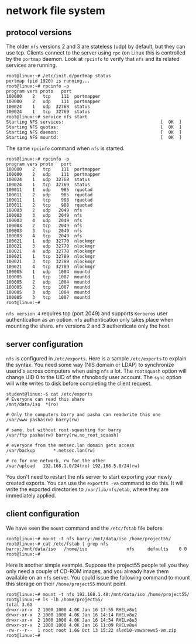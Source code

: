 # network file system

## protocol versions

The older `nfs` versions 2 and 3 are stateless (udp) by
default, but they can use tcp. Clients connect to the server using
`rpc` (on Linux this is controlled by the
`portmap` daemon. Look at `rpcinfo` to
verify that `nfs` and its related services are running.

    root@linux:~# /etc/init.d/portmap status
    portmap (pid 1920) is running...
    root@linux:~# rpcinfo -p
    program vers proto   port
    100000    2   tcp    111  portmapper
    100000    2   udp    111  portmapper
    100024    1   udp  32768  status
    100024    1   tcp  32769  status
    root@linux:~# service nfs start
    Starting NFS services:                                     [  OK  ]
    Starting NFS quotas:                                       [  OK  ]
    Starting NFS daemon:                                       [  OK  ]
    Starting NFS mountd:                                       [  OK  ]
            

The same `rpcinfo` command when `nfs` is started.

    root@linux:~# rpcinfo -p
    program vers proto   port
    100000    2   tcp    111  portmapper
    100000    2   udp    111  portmapper
    100024    1   udp  32768  status
    100024    1   tcp  32769  status
    100011    1   udp    985  rquotad
    100011    2   udp    985  rquotad
    100011    1   tcp    988  rquotad
    100011    2   tcp    988  rquotad
    100003    2   udp   2049  nfs
    100003    3   udp   2049  nfs
    100003    4   udp   2049  nfs
    100003    2   tcp   2049  nfs
    100003    3   tcp   2049  nfs
    100003    4   tcp   2049  nfs
    100021    1   udp  32770  nlockmgr
    100021    3   udp  32770  nlockmgr
    100021    4   udp  32770  nlockmgr
    100021    1   tcp  32789  nlockmgr
    100021    3   tcp  32789  nlockmgr
    100021    4   tcp  32789  nlockmgr
    100005    1   udp   1004  mountd
    100005    1   tcp   1007  mountd
    100005    2   udp   1004  mountd
    100005    2   tcp   1007  mountd
    100005    3   udp   1004  mountd
    100005    3   tcp   1007  mountd
    root@linux:~#
            

`nfs version 4` requires tcp (port 2049) and supports
`Kerberos` user authentication as an option. `nfs`
authentication only takes place when mounting the share. `nfs` versions
2 and 3 authenticate only the host.

## server configuration

`nfs` is configured in `/etc/exports`. Here is a sample
`/etc/exports` to explain the syntax. You need some way (NIS domain or
LDAP) to synchronize userid\'s across computers when using `nfs` a lot.
The `rootsquash` option will change UID 0 to the UID of
the nfsnobody user account. The `sync` option will write writes to disk
before completing the client request.

    student@linux:~$ cat /etc/exports 
    # Everyone can read this share
    /mnt/data/iso  *(ro)
                    
    # Only the computers barry and pasha can readwrite this one
    /var/www pasha(rw) barry(rw)
                    
    # same, but without root squashing for barry
    /var/ftp pasha(rw) barry(rw,no_root_squash)
                    
    # everyone from the netsec.lan domain gets access
    /var/backup       *.netsec.lan(rw)
                    
    # ro for one network, rw for the other
    /var/upload   192.168.1.0/24(ro) 192.168.5.0/24(rw)
            

You don\'t need to restart the nfs server to start exporting your newly
created exports. You can use the `exportfs -va` command to
do this. It will write the exported directories to
`/var/lib/nfs/etab`, where they are immediately applied.

## client configuration

We have seen the `mount` command and the
`/etc/fstab` file before.

    root@linux:~# mount -t nfs barry:/mnt/data/iso /home/project55/
    root@linux:~# cat /etc/fstab | grep nfs
    barry:/mnt/data/iso   /home/iso               nfs     defaults    0 0
    root@linux:~# 
            

Here is another simple example. Suppose the project55 people tell you
they only need a couple of CD-ROM images, and you already have them
available on an `nfs` server. You could issue the following command to
mount this storage on their `/home/project55` mount point.

    root@linux:~# mount -t nfs 192.168.1.40:/mnt/data/iso /home/project55/
    root@linux:~# ls -lh /home/project55/
    total 3.6G
    drwxr-xr-x  2 1000 1000 4.0K Jan 16 17:55 RHELv8u1
    drwxr-xr-x  2 1000 1000 4.0K Jan 16 14:14 RHELv8u2
    drwxr-xr-x  2 1000 1000 4.0K Jan 16 14:54 RHELv8u3
    drwxr-xr-x  2 1000 1000 4.0K Jan 16 11:09 RHELv8u4
    -rw-r--r--  1 root root 1.6G Oct 13 15:22 sled10-vmwarews5-vm.zip
    root@linux:~# 
            

